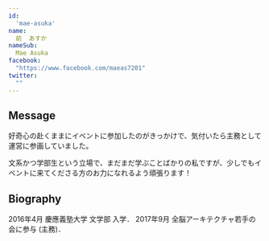 ```yaml
---
id:
  'mae-asuka'
name:
  前  あすか
nameSub:
  Mae Asuka
facebook:
  "https://www.facebook.com/maeas7201"
twitter:
  ""
---
```



## Message
好奇心の赴くままにイベントに参加したのがきっかけで、気付いたら主務として運営に参画していました。

文系かつ学部生という立場で、まだまだ学ぶことばかりの私ですが、少しでもイベントに来てくださる方のお力になれるよう頑張ります！

## Biography
2016年4月 慶應義塾大学 文学部 入学．
2017年9月 全脳アーキテクチャ若手の会に参与 (主務)．
